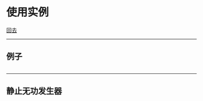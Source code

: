 # 使用实例

[回去](toc/default.html)

---

## 例子

<pre><code data-source="https://gist.githubusercontent.com/chikoski/9d29be8f0f61b0b567e3/raw/a3d9cce23703f451f8f538816c1a0a7a1457680b/concat.rs" data-trim class="hljs rust"></code></pre>

---

## 静止无功发生器

<pre class="diagram" data-source="chapters/shared/diagram/usage-examples/1.diagram"></pre>
